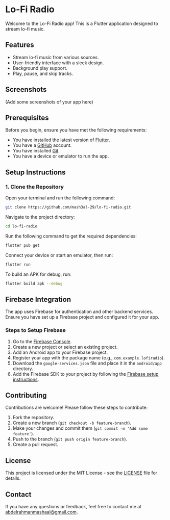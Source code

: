 # Lo-Fi Radio

Welcome to the Lo-Fi Radio app! This is a Flutter application designed to stream lo-fi music. 

## Features

- Stream lo-fi music from various sources.
- User-friendly interface with a sleek design.
- Background play support.
- Play, pause, and skip tracks.

## Screenshots

(Add some screenshots of your app here)

## Prerequisites

Before you begin, ensure you have met the following requirements:

- You have installed the latest version of [Flutter](https://flutter.dev/docs/get-started/install).
- You have a [GitHub](https://github.com/) account.
- You have installed [Git](https://git-scm.com/).
- You have a device or emulator to run the app.

## Setup Instructions

### 1. Clone the Repository

Open your terminal and run the following command:

```bash
git clone https://github.com/mash3al-29/lo-fi-radio.git
```
Navigate to the project directory:

```bash
cd lo-fi-radio
```
Run the following command to get the required dependencies:

``` bash
flutter pub get
```
Connect your device or start an emulator, then run:

``` bash
flutter run
```
To build an APK for debug, run:
``` bash
flutter build apk --debug
```

## Firebase Integration
The app uses Firebase for authentication and other backend services. Ensure you have set up a Firebase project and configured it for your app.

### Steps to Setup Firebase
1. Go to the [Firebase Console](https://console.firebase.google.com/).
2. Create a new project or select an existing project.
3. Add an Android app to your Firebase project.
4. Register your app with the package name (e.g., `com.example.lofiradio`).
5. Download the `google-services.json` file and place it in the `android/app` directory.
6. Add the Firebase SDK to your project by following the [Firebase setup instructions](https://firebase.google.com/docs/flutter/setup).

## Contributing
Contributions are welcome! Please follow these steps to contribute:

1. Fork the repository.
2. Create a new branch (`git checkout -b feature-branch`).
3. Make your changes and commit them (`git commit -m 'Add some feature'`).
4. Push to the branch (`git push origin feature-branch`).
5. Create a pull request.

## License
This project is licensed under the MIT License - see the [LICENSE](LICENSE) file for details.

## Contact
If you have any questions or feedback, feel free to contact me at abdelrahmanmashaal@gmail.com.


